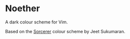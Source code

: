 # Noether

A dark colour scheme for Vim.

Based on the [Sorcerer](http://jeetworks.org/sorcerer/) colour scheme by Jeet Sukumaran.
